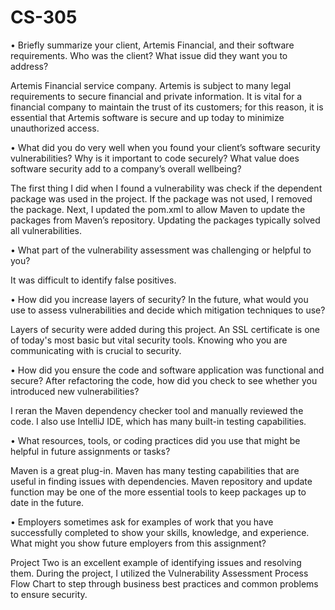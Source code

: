 # CS-305

•	Briefly summarize your client, Artemis Financial, and their software requirements. Who was the client? What issue did they want you to address?

Artemis Financial service company. Artemis is subject to many legal requirements to secure financial and private information. It is vital for a financial company to maintain the trust of its customers; for this reason, it is essential that Artemis software is secure and up today to minimize unauthorized access.

•	What did you do very well when you found your client’s software security vulnerabilities? Why is it important to code securely? What value does software security add to a company’s overall wellbeing?

The first thing I did when I found a vulnerability was check if the dependent package was used in the project. If the package was not used, I removed the package. Next, I updated the pom.xml to allow Maven to update the packages from Maven’s repository. Updating the packages typically solved all vulnerabilities.

•	What part of the vulnerability assessment was challenging or helpful to you?

It was difficult to identify false positives.

•	How did you increase layers of security? In the future, what would you use to assess vulnerabilities and decide which mitigation techniques to use?

Layers of security were added during this project. An SSL certificate is one of today's most basic but vital security tools. Knowing who you are communicating with is crucial to security.

•	How did you ensure the code and software application was functional and secure? After refactoring the code, how did you check to see whether you introduced new vulnerabilities?

I reran the Maven dependency checker tool and manually reviewed the code. I also use IntelliJ IDE, which has many built-in testing capabilities.

•	What resources, tools, or coding practices did you use that might be helpful in future assignments or tasks?

Maven is a great plug-in. Maven has many testing capabilities that are useful in finding issues with dependencies. Maven repository and update function may be one of the more essential tools to keep packages up to date in the future.

•	Employers sometimes ask for examples of work that you have successfully completed to show your skills, knowledge, and experience. What might you show future employers from this assignment?

Project Two is an excellent example of identifying issues and resolving them. During the project, I utilized the Vulnerability Assessment Process Flow Chart to step through business best practices and common problems to ensure security.
